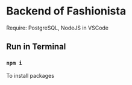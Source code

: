 # Backend of Fashionista

Require: PostgreSQL, NodeJS in VSCode

## Run in Terminal

### `npm i`

To install packages
